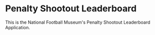 # Penalty Shootout Leaderboard

This is the National Football Museum's Penalty Shootout Leaderboard Application. 
